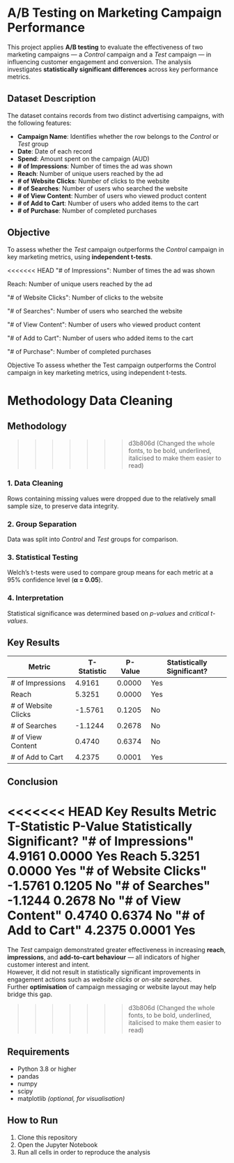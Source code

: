 # A/B Testing on Marketing Campaign Performance

This project applies **A/B testing** to evaluate the effectiveness of two marketing campaigns — a _Control_ campaign and a _Test_ campaign — in influencing customer engagement and conversion. The analysis investigates **statistically significant differences** across key performance metrics.

## Dataset Description

The dataset contains records from two distinct advertising campaigns, with the following features:

- **Campaign Name**: Identifies whether the row belongs to the _Control_ or _Test_ group  
- **Date**: Date of each record  
- **Spend**: Amount spent on the campaign (AUD)  
- **# of Impressions**: Number of times the ad was shown  
- **Reach**: Number of unique users reached by the ad  
- **# of Website Clicks**: Number of clicks to the website  
- **# of Searches**: Number of users who searched the website  
- **# of View Content**: Number of users who viewed product content  
- **# of Add to Cart**: Number of users who added items to the cart  
- **# of Purchase**: Number of completed purchases  

## Objective

To assess whether the _Test_ campaign outperforms the _Control_ campaign in key marketing metrics, using **independent t-tests**.

<<<<<<< HEAD
"# of Impressions": Number of times the ad was shown

Reach: Number of unique users reached by the ad

"# of Website Clicks": Number of clicks to the website

"# of Searches": Number of users who searched the website

"# of View Content": Number of users who viewed product content

"# of Add to Cart": Number of users who added items to the cart

"# of Purchase": Number of completed purchases

Objective
To assess whether the Test campaign outperforms the Control campaign in key marketing metrics, using independent t-tests.

Methodology
Data Cleaning
=======
## Methodology
>>>>>>> d3b806d (Changed the whole fonts, to be bold, underlined, italicised to make them easier to read)

### 1. Data Cleaning
Rows containing missing values were dropped due to the relatively small sample size, to preserve data integrity.

### 2. Group Separation
Data was split into _Control_ and _Test_ groups for comparison.

### 3. Statistical Testing
Welch’s t-tests were used to compare group means for each metric at a 95% confidence level (**α = 0.05**).

### 4. Interpretation
Statistical significance was determined based on _p-values_ and _critical t-values_.

## Key Results

| Metric                 | T-Statistic | P-Value | Statistically Significant? |
|------------------------|-------------|---------|-----------------------------|
| # of Impressions       | 4.9161      | 0.0000  | Yes                         |
| Reach                  | 5.3251      | 0.0000  | Yes                         |
| # of Website Clicks    | -1.5761     | 0.1205  | No                          |
| # of Searches          | -1.1244     | 0.2678  | No                          |
| # of View Content      | 0.4740      | 0.6374  | No                          |
| # of Add to Cart       | 4.2375      | 0.0001  | Yes                         |

## Conclusion

<<<<<<< HEAD
Key Results
Metric	T-Statistic	P-Value	Statistically Significant?
"# of Impressions"	4.9161	0.0000	Yes
Reach	5.3251	0.0000	Yes
"# of Website Clicks"	-1.5761	0.1205	No
"# of Searches"	-1.1244	0.2678	No
"# of View Content"	0.4740	0.6374	No
"# of Add to Cart"	4.2375	0.0001	Yes
=======
The _Test_ campaign demonstrated greater effectiveness in increasing **reach**, **impressions**, and **add-to-cart behaviour** — all indicators of higher customer interest and intent.  
However, it did not result in statistically significant improvements in engagement actions such as _website clicks_ or _on-site searches_.  
Further **optimisation** of campaign messaging or website layout may help bridge this gap.
>>>>>>> d3b806d (Changed the whole fonts, to be bold, underlined, italicised to make them easier to read)

## Requirements

- Python 3.8 or higher  
- pandas  
- numpy  
- scipy  
- matplotlib _(optional, for visualisation)_

## How to Run

1. Clone this repository  
2. Open the Jupyter Notebook  
3. Run all cells in order to reproduce the analysis
